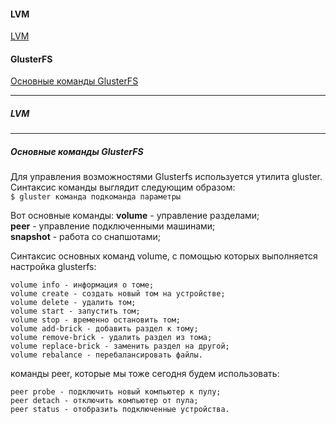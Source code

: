 #### LVM
[LVM](#lvm) </br>

#### GlusterFS
[Основные команды GlusterFS](#glusterfs_commands) </br>

---
##### LVM <a name=lvm></a></br>

---
##### Основные команды GlusterFS <a name=glusterfs_commands></a></br>
Для управления возможностями Glusterfs используется утилита gluster.</br> 
Синтаксис команды выглядит следующим образом:</br>
```$ gluster команда подкоманда параметры```

Вот основные команды:
**volume** - управление разделами;</br>
**peer** - управление подключенными машинами;</br>
**snapshot** - работа со снапшотами;</br>

Синтаксис основных команд volume, с помощью которых выполняется настройка glusterfs:

    volume info - информация о томе;
    volume create - создать новый том на устройстве;
    volume delete - удалить том;
    volume start - запустить том;
    volume stop - временно остановить том;
    volume add-brick - добавить раздел к тому;
    volume remove-brick - удалить раздел из тома;
    volume replace-brick - заменить раздел на другой;
    volume rebalance - перебалансировать файлы.

команды peer, которые мы тоже сегодня будем использовать:

    peer probe - подключить новый компьютер к пулу;
    peer detach - отключить компьютер от пула;
    peer status - отобразить подключенные устройства.
